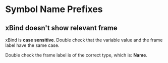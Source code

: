# Symbol Name Prefixes

## xBind doesn't show relevant frame
xBind is **case sensitive**. Double check that the variable value and the frame label have the same case.

Double check the frame label is of the correct type, which is: **Name**.
